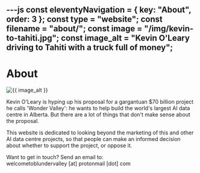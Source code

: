 ---js
const eleventyNavigation = {
	key: "About",
	order: 3
};
const type = "website";
const filename = "about/";
const image = "/img/kevin-to-tahiti.jpg";
const image_alt = "Kevin O'Leary driving to Tahiti with a truck full of money";
---
# About
<img src="{{ image }}" alt="{{ image_alt }}">
<p>Kevin O'Leary is hyping up his proposal for a gargantuan $70 billion project he calls 'Wonder Valley': he wants to help build the world's largest AI data centre in Alberta. But there are a lot of things that don't make sense about the proposal.</p>

<p>This website is dedicated to looking beyond the marketing of this and other AI data centre projects, so that people can make an informed decision about whether to support the project, or oppose it.</p>

<p>Want to get in touch? Send an email to:<br>
welcometoblundervalley [at] protonmail [dot] com</p>